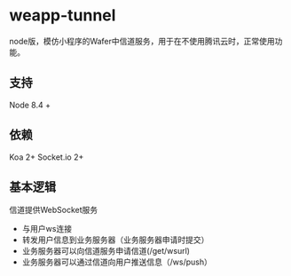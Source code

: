 # weapp-tunnel
node版，模仿小程序的Wafer中信道服务，用于在不使用腾讯云时，正常使用功能。


## 支持
Node 8.4 +

## 依赖
Koa 2+
Socket.io 2+

## 基本逻辑
信道提供WebSocket服务
- 与用户ws连接
- 转发用户信息到业务服务器（业务服务器申请时提交）
- 业务服务器可以向信道服务申请信道(/get/wsurl)
- 业务服务器可以通过信道向用户推送信息（/ws/push）